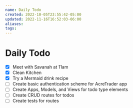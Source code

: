 ```yaml
---
name: Daily Todo
created: 2022-10-05T23:55:42-05:00
updated: 2022-11-16T16:52:03-06:00
aliases: 
tags: 
---
```

# Daily Todo

- [x] Meet with Savanah at 11am
- [x] Clean Kitchen
- [x] Try a Mermaid drink recipe
- [ ] Create basic authentication scheme for AcreTrader app
- [ ] Create Apps, Models, and Views for todo type elements
- [ ] Create CRUD routes for todos
- [ ] Create tests for routes
